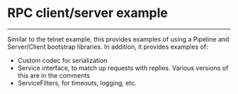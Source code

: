 # RPC client/server example
---------------------------

Similar to the telnet example, this provides examples of using a
Pipeline and Server/Client bootstrap libraries.  In addition, it
provides examples of:

* Custom codec for serialization
* Service interface, to match up requests with replies.  Various
  versions of this are in the comments
* ServiceFilters, for timeouts, logging, etc.
